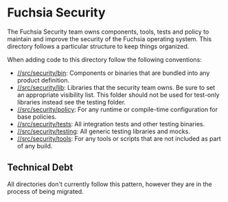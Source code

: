 # Fuchsia Security

The Fuchsia Security team owns components, tools, tests and policy to maintain
and improve the security of the Fuchsia operating system. This directory
follows a particular structure to keep things organized.

When adding code to this directory follow the following conventions:

* [//src/security/bin](//src/security/bin): Components or binaries that are
  bundled into any product definition.
* [//src/security/lib](//src/security/lib): Libraries that the security team
  owns. Be sure to set an appropriate visibility list. This folder should not
  be used for test-only libraries instead see the testing folder.
* [//src/security/policy](//src/security/policy): For any runtime or
  compile-time configuration for base policies.
* [//src/security/tests](//src/security/tests): All integration tests and
  other testing binaries.
* [//src/security/testing](//src/security/testing): All generic testing
  libraries and mocks.
* [//src/security/tools](//src/security/tools): For any tools or scripts that
  are not included as part of any build.

## Technical Debt
All directories don't currently follow this pattern, however they are in the
process of being migrated.
